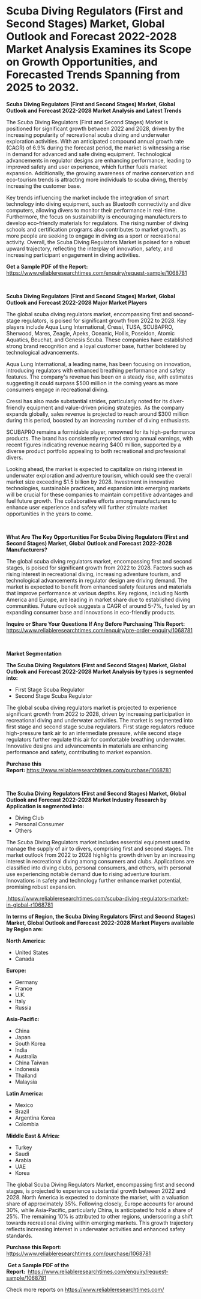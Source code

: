 <p><h1>Scuba Diving Regulators (First and Second Stages) Market, Global Outlook and Forecast 2022-2028 Market Analysis Examines its Scope on Growth Opportunities, and Forecasted Trends Spanning from 2025 to 2032.</h1></p><p><strong>Scuba Diving Regulators (First and Second Stages) Market, Global Outlook and Forecast 2022-2028 Market Analysis and Latest Trends</strong></p>
<p><p>The Scuba Diving Regulators (First and Second Stages) Market is positioned for significant growth between 2022 and 2028, driven by the increasing popularity of recreational scuba diving and underwater exploration activities. With an anticipated compound annual growth rate (CAGR) of 6.9% during the forecast period, the market is witnessing a rise in demand for advanced and safe diving equipment. Technological advancements in regulator designs are enhancing performance, leading to improved safety and user experience, which further fuels market expansion. Additionally, the growing awareness of marine conservation and eco-tourism trends is attracting more individuals to scuba diving, thereby increasing the customer base.</p><p>Key trends influencing the market include the integration of smart technology into diving equipment, such as Bluetooth connectivity and dive computers, allowing divers to monitor their performance in real-time. Furthermore, the focus on sustainability is encouraging manufacturers to develop eco-friendly materials for regulators. The rising number of diving schools and certification programs also contributes to market growth, as more people are seeking to engage in diving as a sport or recreational activity. Overall, the Scuba Diving Regulators Market is poised for a robust upward trajectory, reflecting the interplay of innovation, safety, and increasing participant engagement in diving activities.</p></p>
<p><strong>Get a Sample PDF of the Report:&nbsp;</strong> <a href="https://www.reliableresearchtimes.com/enquiry/request-sample/1068781?utm_campaign=2956&utm_medium=2&utm_source=Github&utm_content=ia&utm_term=21032025&utm_id=scuba-diving-regulators-first-and-second-stages-market-global-outlook-and-forecast-2022-2028">https://www.reliableresearchtimes.com/enquiry/request-sample/1068781</a></p>
<p>&nbsp;</p>
<p><strong>Scuba Diving Regulators (First and Second Stages) Market, Global Outlook and Forecast 2022-2028 Major Market Players</strong></p>
<p><p>The global scuba diving regulators market, encompassing first and second-stage regulators, is poised for significant growth from 2022 to 2028. Key players include Aqua Lung International, Cressi, TUSA, SCUBAPRO, Sherwood, Mares, Zeagle, Apeks, Oceanic, Hollis, Poseidon, Atomic Aquatics, Beuchat, and Genesis Scuba. These companies have established strong brand recognition and a loyal customer base, further bolstered by technological advancements.</p><p>Aqua Lung International, a leading name, has been focusing on innovation, introducing regulators with enhanced breathing performance and safety features. The company's revenue has been on a steady rise, with estimates suggesting it could surpass $500 million in the coming years as more consumers engage in recreational diving.</p><p>Cressi has also made substantial strides, particularly noted for its diver-friendly equipment and value-driven pricing strategies. As the company expands globally, sales revenue is projected to reach around $300 million during this period, boosted by an increasing number of diving enthusiasts.</p><p>SCUBAPRO remains a formidable player, renowned for its high-performance products. The brand has consistently reported strong annual earnings, with recent figures indicating revenue nearing $400 million, supported by a diverse product portfolio appealing to both recreational and professional divers.</p><p>Looking ahead, the market is expected to capitalize on rising interest in underwater exploration and adventure tourism, which could see the overall market size exceeding $1.5 billion by 2028. Investment in innovative technologies, sustainable practices, and expansion into emerging markets will be crucial for these companies to maintain competitive advantages and fuel future growth. The collaborative efforts among manufacturers to enhance user experience and safety will further stimulate market opportunities in the years to come.</p></p>
<p>&nbsp;</p>
<p><strong>What Are The Key Opportunities For Scuba Diving Regulators (First and Second Stages) Market, Global Outlook and Forecast 2022-2028 Manufacturers?</strong></p>
<p><p>The global scuba diving regulators market, encompassing first and second stages, is poised for significant growth from 2022 to 2028. Factors such as rising interest in recreational diving, increasing adventure tourism, and technological advancements in regulator design are driving demand. The market is expected to benefit from enhanced safety features and materials that improve performance at various depths. Key regions, including North America and Europe, are leading in market share due to established diving communities. Future outlook suggests a CAGR of around 5-7%, fueled by an expanding consumer base and innovations in eco-friendly products.</p></p>
<p><strong>Inquire or Share Your Questions If Any Before Purchasing This Report:</strong> <a href="https://www.reliableresearchtimes.com/enquiry/pre-order-enquiry/1068781?utm_campaign=2956&utm_medium=2&utm_source=Github&utm_content=ia&utm_term=21032025&utm_id=scuba-diving-regulators-first-and-second-stages-market-global-outlook-and-forecast-2022-2028">https://www.reliableresearchtimes.com/enquiry/pre-order-enquiry/1068781</a></p>
<p>&nbsp;</p>
<p><strong>Market Segmentation</strong></p>
<p><strong>The Scuba Diving Regulators (First and Second Stages) Market, Global Outlook and Forecast 2022-2028 Market Analysis by types is segmented into:</strong></p>
<p><ul><li>First Stage Scuba Regulator</li><li>Second Stage Scuba Regulator</li></ul></p>
<p><p>The global scuba diving regulators market is projected to experience significant growth from 2022 to 2028, driven by increasing participation in recreational diving and underwater activities. The market is segmented into first stage and second stage scuba regulators. First stage regulators reduce high-pressure tank air to an intermediate pressure, while second stage regulators further regulate this air for comfortable breathing underwater. Innovative designs and advancements in materials are enhancing performance and safety, contributing to market expansion.</p></p>
<p><strong>Purchase this Report:&nbsp;</strong><a href="https://www.reliableresearchtimes.com/purchase/1068781?utm_campaign=2956&utm_medium=2&utm_source=Github&utm_content=ia&utm_term=21032025&utm_id=scuba-diving-regulators-first-and-second-stages-market-global-outlook-and-forecast-2022-2028">https://www.reliableresearchtimes.com/purchase/1068781</a></p>
<p>&nbsp;</p>
<p><strong>The Scuba Diving Regulators (First and Second Stages) Market, Global Outlook and Forecast 2022-2028 Market Industry Research by Application is segmented into:</strong></p>
<p><ul><li>Diving Club</li><li>Personal Consumer</li><li>Others</li></ul></p>
<p><p>The Scuba Diving Regulators market includes essential equipment used to manage the supply of air to divers, comprising first and second stages. The market outlook from 2022 to 2028 highlights growth driven by an increasing interest in recreational diving among consumers and clubs. Applications are classified into diving clubs, personal consumers, and others, with personal use experiencing notable demand due to rising adventure tourism. Innovations in safety and technology further enhance market potential, promising robust expansion.</p></p>
<p><a href="https://www.reliableresearchtimes.com/scuba-diving-regulators-market-in-global-r1068781?utm_campaign=2956&utm_medium=2&utm_source=Github&utm_content=ia&utm_term=21032025&utm_id=scuba-diving-regulators-first-and-second-stages-market-global-outlook-and-forecast-2022-2028">&nbsp;https://www.reliableresearchtimes.com/scuba-diving-regulators-market-in-global-r1068781</a></p>
<p><strong>In terms of Region, the Scuba Diving Regulators (First and Second Stages) Market, Global Outlook and Forecast 2022-2028 Market Players available by Region are:</strong></p>
<p>
    <p> <strong> North America: </strong>
        <ul>
            <li>United States</li>
            <li>Canada</li>
        </ul>
        </p> 
    <p> <strong> Europe: </strong>
        <ul>
            <li>Germany</li>
            <li>France</li>
            <li>U.K.</li>
            <li>Italy</li>
            <li>Russia</li>
        </ul>
        </p> 
    <p> <strong> Asia-Pacific: </strong>
        <ul>
            <li>China</li>
            <li>Japan</li>
            <li>South Korea</li>
            <li>India</li>
            <li>Australia</li>
            <li>China Taiwan</li>
            <li>Indonesia</li>
            <li>Thailand</li>
            <li>Malaysia</li>
        </ul>
        </p> 
    <p> <strong> Latin America: </strong>
        <ul>
            <li>Mexico</li>
            <li>Brazil</li>
            <li>Argentina Korea</li>
            <li>Colombia</li>
        </ul>
        </p> 
    <p> <strong> Middle East & Africa: </strong>
        <ul>
            <li>Turkey</li>
            <li>Saudi</li>
            <li>Arabia</li>
            <li>UAE</li>
            <li>Korea</li>
        </ul>
    </p>
    </p>
<p><p>The global Scuba Diving Regulators Market, encompassing first and second stages, is projected to experience substantial growth between 2022 and 2028. North America is expected to dominate the market, with a valuation share of approximately 35%. Following closely, Europe accounts for around 30%, while Asia-Pacific, particularly China, is anticipated to hold a share of 25%. The remaining 10% is attributed to other regions, underscoring a shift towards recreational diving within emerging markets. This growth trajectory reflects increasing interest in underwater activities and enhanced safety standards.</p></p>
<p><strong>Purchase this Report: </strong><a href="https://www.reliableresearchtimes.com/purchase/1068781?utm_campaign=2956&utm_medium=2&utm_source=Github&utm_content=ia&utm_term=21032025&utm_id=scuba-diving-regulators-first-and-second-stages-market-global-outlook-and-forecast-2022-2028">https://www.reliableresearchtimes.com/purchase/1068781</a></p>
<p>&nbsp;<strong>Get a Sample PDF of the Report:&nbsp;&nbsp;</strong><a href="https://www.reliableresearchtimes.com/enquiry/request-sample/1068781?utm_campaign=2956&utm_medium=2&utm_source=Github&utm_content=ia&utm_term=21032025&utm_id=scuba-diving-regulators-first-and-second-stages-market-global-outlook-and-forecast-2022-2028">https://www.reliableresearchtimes.com/enquiry/request-sample/1068781</a></p>
<p><strong></strong></p>
<p>Check more reports on <a href="https://www.reliableresearchtimes.com/?utm_campaign=2956&utm_medium=2&utm_source=Github&utm_content=ia&utm_term=21032025&utm_id=scuba-diving-regulators-first-and-second-stages-market-global-outlook-and-forecast-2022-2028">https://www.reliableresearchtimes.com/</a></p>
